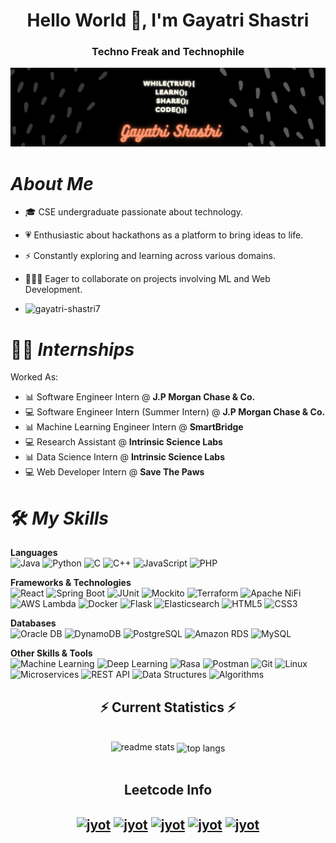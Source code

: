 <h1 align="center">Hello World 👋, I'm Gayatri Shastri</h1>
<h3 align="center">Techno Freak and Technophile</h3>
<p> <img src="While(true){ LEARN(); SHARE(); CODE(); }.png" alt="Gayatri Shastri"></p>  

# *About Me*

-   🎓 CSE undergraduate passionate about technology.
-   💗 Enthusiastic about hackathons as a platform to bring ideas to life.
-   ⚡ Constantly exploring and learning across various domains.
-   👩🏽‍💻 Eager to collaborate on projects involving ML and Web Development.


-   <p align="left"> <img src="https://komarev.com/ghpvc/?username=gayatri-shastri7&label=Profile%20views&color=0e75b6&style=flat" alt="gayatri-shastri7" /> </p>

# 👩‍💼 *Internships*

Worked As: 

-  📊 Software Engineer Intern @ **J.P Morgan Chase & Co.**
-  💻 Software Engineer Intern (Summer Intern) @ **J.P Morgan Chase & Co.**
-  📊 Machine Learning Engineer Intern @ **SmartBridge**
-  💻 Research Assistant @ **Intrinsic Science Labs**
-  📊 Data Science Intern @ **Intrinsic Science Labs**
-  💻 Web Developer Intern @ **Save The Paws**

# 🛠️ *My Skills*

**Languages**  
![Java](https://img.shields.io/badge/Java-ED8B00?style=flat&logo=java&logoColor=white)
![Python](https://img.shields.io/badge/Python-3776AB?style=flat&logo=python&logoColor=white)
![C](https://img.shields.io/badge/C-00599C?style=flat&logo=c&logoColor=white)
![C++](https://img.shields.io/badge/C%2B%2B-00599C?style=flat&logo=c%2B%2B&logoColor=white)
![JavaScript](https://img.shields.io/badge/JavaScript-F7DF1E?style=flat&logo=javascript&logoColor=black)
![PHP](https://img.shields.io/badge/PHP-777BB4?style=flat&logo=php&logoColor=white)

**Frameworks & Technologies**  
![React](https://img.shields.io/badge/React-61DAFB?style=flat&logo=react&logoColor=white)
![Spring Boot](https://img.shields.io/badge/Spring_Boot-6DB33F?style=flat&logo=springboot&logoColor=white)
![JUnit](https://img.shields.io/badge/JUnit-25A162?style=flat&logo=junit5&logoColor=white)
![Mockito](https://img.shields.io/badge/-Mockito-000000?style=flat&logo=mockito&logoColor=white)
![Terraform](https://img.shields.io/badge/Terraform-7B42BC?style=flat&logo=terraform&logoColor=white)
![Apache NiFi](https://img.shields.io/badge/Apache_NiFi-000000?style=flat&logo=apache&logoColor=white)
![AWS Lambda](https://img.shields.io/badge/AWS_Lambda-FF9900?style=flat&logo=awslambda&logoColor=white)
![Docker](https://img.shields.io/badge/Docker-2496ED?style=flat&logo=docker&logoColor=white)
![Flask](https://img.shields.io/badge/Flask-000000?style=flat&logo=flask&logoColor=white)
![Elasticsearch](https://img.shields.io/badge/Elasticsearch-005571?style=flat&logo=elasticsearch&logoColor=white)
![HTML5](https://img.shields.io/badge/HTML5-E34F26?style=flat&logo=html5&logoColor=white)
![CSS3](https://img.shields.io/badge/CSS3-1572B6?style=flat&logo=css3&logoColor=white)

**Databases**  
![Oracle DB](https://img.shields.io/badge/Oracle-F80000?style=flat&logo=oracle&logoColor=white)
![DynamoDB](https://img.shields.io/badge/Amazon_DynamoDB-4053D6?style=flat&logo=amazondynamodb&logoColor=white)
![PostgreSQL](https://img.shields.io/badge/PostgreSQL-4169E1?style=flat&logo=postgresql&logoColor=white)
![Amazon RDS](https://img.shields.io/badge/Amazon_RDS-527FFF?style=flat&logo=amazonrds&logoColor=white)
![MySQL](https://img.shields.io/badge/MySQL-4479A1?style=flat&logo=mysql&logoColor=white)

**Other Skills & Tools**  
![Machine Learning](https://img.shields.io/badge/Machine_Learning-FFA500?style=flat&logo=python&logoColor=white)
![Deep Learning](https://img.shields.io/badge/Deep_Learning-FF6F00?style=flat&logo=python&logoColor=white)
![Rasa](https://img.shields.io/badge/Rasa-5A17EE?style=flat&logo=rasa&logoColor=white)
![Postman](https://img.shields.io/badge/Postman-FF6C37?style=flat&logo=postman&logoColor=white)
![Git](https://img.shields.io/badge/Git-F05032?style=flat&logo=git&logoColor=white)
![Linux](https://img.shields.io/badge/Linux-FCC624?style=flat&logo=linux&logoColor=black)
![Microservices](https://img.shields.io/badge/Microservices-0096D6?style=flat&logo=kubernetes&logoColor=white)
![REST API](https://img.shields.io/badge/REST_API-0096D6?style=flat&logo=api&logoColor=white)
![Data Structures](https://img.shields.io/badge/Data_Structures-FFA500?style=flat&logo=python&logoColor=white)
![Algorithms](https://img.shields.io/badge/Algorithms-FF6F00?style=flat&logo=python&logoColor=white)

  <h2 align="center">⚡ Current Statistics ⚡</h2>
<br>
<div align=center>
  <img width=390 src="https://github-readme-stats.vercel.app/api?username=Gayatri-Shastri7&show_icons=true&theme=react&rank_icon=github&border_radius=10" alt="readme stats"/>
  <img width=325 align="center" src="https://github-readme-stats.vercel.app/api/top-langs/?username=Gayatri-Shastri7&hide=HTML&langs_count=8&layout=compact&theme=react&border_radius=10&size_weight=0.5&count_weight=0.5&exclude_repo=github-readme-stats" alt="top langs"/>
</div>
<br/>


<div align="center"> 
<h2 align="center">Leetcode Info<h2>  
<p align="center">
   <a href="https://leetcode.com/gayatri777/" target="_blank"><img align="center" src="https://assets.leetcode.com/static_assets/marketing/365_new.gif" alt="jyot" height="100" width="100" /></a>
  <a href="https://leetcode.com/gayatri777/" target="_blank"><img align="center" src="https://leetcode.com/static/images/badges/2024/gif/2024-02.gif" alt="jyot" height="100" width="100" /></a>
  <a href="https://leetcode.com/gayatri777/" target="_blank"><img align="center" src="https://leetcode.com/static/images/badges/2024/gif/2024-03.gif" alt="jyot" height="100" width="100" /></a>
  <a href="https://leetcode.com/gayatri777/" target="_blank"><img align="center" src="https://assets.leetcode.com/static_assets/others/2550.gif" alt="jyot" height="100" width="100" /></a>
  <a href="https://leetcode.com/gayatri777/" target="_blank"><img align="center" src="https://leetcode.com/static/images/badges/2022/gif/2022-annual-100.gif" alt="jyot" height="100" width="100" /></a>
</p>
